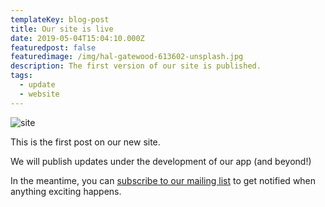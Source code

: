 ```yaml
---
templateKey: blog-post
title: Our site is live
date: 2019-05-04T15:04:10.000Z
featuredpost: false
featuredimage: /img/hal-gatewood-613602-unsplash.jpg
description: The first version of our site is published.
tags:
  - update
  - website
---
```

![site](/img/hal-gatewood-613602-unsplash.jpg)

This is the first post on our new site.

We will publish updates under the development of our app (and beyond!)

In the meantime, you can [subscribe to our mailing list](https://subscribe.inferen.se) to get notified when anything exciting happens.
